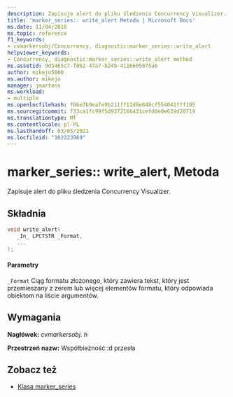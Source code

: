 ```yaml
---
description: Zapisuje alert do pliku śledzenia Concurrency Visualizer.
title: 'marker_series:: write_alert Metoda | Microsoft Docs'
ms.date: 11/04/2016
ms.topic: reference
f1_keywords:
- cvmarkersobj/Concurrency, diagnostic:marker_series::write_alert
helpviewer_keywords:
- Concurrency, diagnostic:marker_series::write_alert method
ms.assetid: 9d5465c7-f862-47a7-b249-4116605075a6
author: mikejo5000
ms.author: mikejo
manager: jmartens
ms.workload:
- multiple
ms.openlocfilehash: f86e7b9eafe9b211ff12d8e648cf554041fff195
ms.sourcegitcommit: f33ca1fc99f5d9372166431cefd0e0e639d20719
ms.translationtype: MT
ms.contentlocale: pl-PL
ms.lasthandoff: 03/05/2021
ms.locfileid: "102223969"
---
```

# <a name="marker_serieswrite_alert-method"></a>marker_series:: write_alert, Metoda
Zapisuje alert do pliku śledzenia Concurrency Visualizer.

## <a name="syntax"></a>Składnia

```cpp
void write_alert(
   _In_ LPCTSTR _Format,
   ...
);
```

#### <a name="parameters"></a>Parametry
 `_Format` Ciąg formatu złożonego, który zawiera tekst, który jest przemieszany z zerem lub więcej elementów formatu, który odpowiada obiektom na liście argumentów.

## <a name="requirements"></a>Wymagania
 **Nagłówek:** *cvmarkersobj. h*

 **Przestrzeń nazw:** Współbieżność::d przesła

## <a name="see-also"></a>Zobacz też
- [Klasa marker_series](../profiling/marker-series-class.md)
